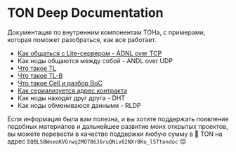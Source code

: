 # TON Deep Documentation
Документация по внутренним компонентам ТОНа, с примерами, которая поможет разобраться, как все работает. 

* [Как общаться с Lite-сервером - ADNL over TCP](/ADNL-TCP-Liteserver.md)
* Как ноды общаются между собой - ANDL over UDP
* [Что такое TL](/TL.md)
* [Что такое TL-B](/TL-B.md)
* [Что такое Cell и разбор BoC](/Cells-BoC.md)
* [Как сериализуется адрес контракта](/Address.md)
* Как ноды находят друг друга - DHT
* Как ноды обмениваюся данными - RLDP

Если информация была вам полезна, и вы хотите поддержать появление подобных материалов и дальнейшее развитие моих открытых проектов, вы можете перевести в качестве поддержки любую сумму в 💎 TON на адрес `EQBLS8WneoKVGrwq2MO786J6ruQNiv62NXr8Ko_l5Ttondoc` 😊
